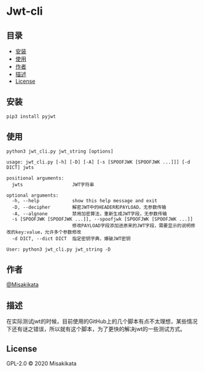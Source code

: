 # Jwt-cli

## 目录

- [安装](#安装)
- [使用](#使用)
- [作者](#作者)
- [描述](#描述)
- [License](#license)

## 安装

```
pip3 install pyjwt
```

## 使用

```
python3 jwt_cli.py jwt_string [options]

usage: jwt_cli.py [-h] [-D] [-A] [-s [SPOOFJWK [SPOOFJWK ...]]] [-d DICT] jwts

positional arguments:
  jwts                  JWT字符串

optional arguments:
  -h, --help            show this help message and exit
  -D, --decipher        解密JWT中的HEADER和PAYLOAD，无参数传输
  -A, --algnone         禁用加密算法，重新生成JWT字段，无参数传输
  -s [SPOOFJWK [SPOOFJWK ...]], --spoofjwk [SPOOFJWK [SPOOFJWK ...]]
                        修改PAYLOAD字段添加进原来的JWT字段，需要显示的说明修改的key:value，允许多个参数修改
  -d DICT, --dict DICT  指定密钥字典，爆破JWT密钥

User: python3 jwt_cli.py jwt_string -D
```

## 作者

[@Misakikata](https://github.com/Misakikata)

## 描述

在实际测试jwt的时候，目前使用的GitHub上的几个脚本有点不太理想，某些情况下还有谜之错误，所以就有这个脚本，为了更快的解决jwt的一些测试方式。

## License

GPL-2.0 © 2020 Misakikata

